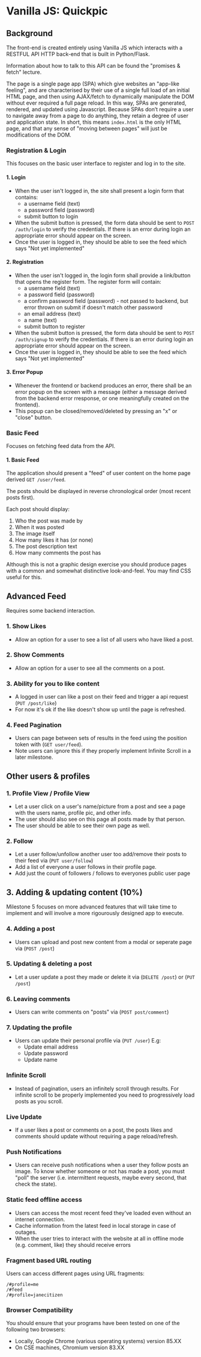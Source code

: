 # Vanilla JS: Quickpic

## Background

The front-end is created entirely using Vanilla JS which interacts with a RESTFUL API HTTP back-end that is built in Python/Flask.

Information about how to talk to this API can be found the "promises & fetch" lecture.

The page is a single page app (SPA) which give websites an "app-like feeling", and are characterised by their use of a single full load of an initial HTML page, and then using AJAX/fetch to dynamically manipulate the DOM without ever required a full page reload. In this way, SPAs are generated, rendered, and updated using Javascript. Because SPAs don’t require a user to navigate away from a page to do anything, they retain a degree of user and application state. In short, this means `index.html` is the only HTML page, and that any sense of "moving between pages" will just be modifications of the DOM.


### Registration & Login 

This focuses on the basic user interface to register and log in to the site.

#### 1. Login
 * When the user isn't logged in, the site shall present a login form that contains:
   * a username field (text)
   * a password field (password)
   * submit button to login
 * When the submit button is pressed, the form data should be sent to `POST /auth/login` to verify the credentials. If there is an error during login an appropriate error should appear on the screen.
 * Once the user is logged in, they should be able to see the feed which says "Not yet implemented"

#### 2. Registration
 * When the user isn't logged in, the login form shall provide a link/button that opens the register form. The register form will contain: 
   * a username field (text)
   * a password field (password)
   * a confirm password field (password) - not passed to backend, but error thrown on submit if doesn't match other password
   * an email address (text)
   * a name (text)
   * submit button to register
 * When the submit button is pressed, the form data should be sent to `POST /auth/signup` to verify the credentials. If there is an error during login an appropriate error should appear on the screen.
 * Once the user is logged in, they should be able to see the feed which says "Not yet implemented"

#### 3. Error Popup
 * Whenever the frontend or backend produces an error, there shall be an error popup on the screen with a message (either a message derived from the backend error rresponse, or one meaningfully created on the frontend).
 * This popup can be closed/removed/deleted by pressing an "x" or "close" button.

### Basic Feed 

Focuses on fetching feed data from the API.

#### 1. Basic Feed

The application should present a "feed" of user content on the home page derived `GET /user/feed`.

The posts should be displayed in reverse chronological order (most recent posts first). 

Each post should display:
1. Who the post was made by
2. When it was posted
3. The image itself
4. How many likes it has (or none)
5. The post description text
6. How many comments the post has

Although this is not a graphic design exercise you should produce pages with a common and somewhat distinctive look-and-feel. You may find CSS useful for this.

## Advanced Feed 
 
Requires some backend interaction.

### 1. Show Likes
* Allow an option for a user to see a list of all users who have liked a post.

### 2. Show Comments
* Allow an option for a user to see all the comments on a post.

### 3. Ability for you to like content
* A logged in user can like a post on their feed and trigger a api request (`PUT /post/like`)
* For now it's ok if the like doesn't show up until the page is refreshed.

### 4. Feed Pagination
* Users can page between sets of results in the feed using the position token with (`GET user/feed`).
* Note users can ignore this if they properly implement Infinite Scroll in a later milestone.

## Other users & profiles

### 1. Profile View / Profile View
* Let a user click on a user's name/picture from a post and see a page with the users name, profile pic, and other info.
* The user should also see on this page all posts made by that person.
* The user should be able to see their own page as well.

### 2. Follow
* Let a user follow/unfollow another user too add/remove their posts to their feed via (`PUT user/follow`)
* Add a list of everyone a user follows in their profile page.
* Add just the count of followers / follows to everyones public user page

## 3. Adding & updating content (10%)

Milestone 5 focuses on more advanced features that will take time to implement and will involve a more rigourously designed app to execute.

### 4. Adding a post
* Users can upload and post new content from a modal or seperate page via (`POST /post`)

### 5. Updating & deleting  a post
* Let a user update a post they made or delete it via (`DELETE /post`) or (`PUT /post`)

### 6. Leaving comments
* Users can write comments on "posts" via (`POST post/comment`)

### 7. Updating the profile
* Users can update their personal profile via (`PUT /user`) E.g:
  * Update email address
  * Update password
  * Update name


### Infinite Scroll
* Instead of pagination, users an infinitely scroll through results. For infinite scroll to be properly implemented you need to progressively load posts as you scroll. 

### Live Update
* If a user likes a post or comments on a post, the posts likes and comments should update without requiring a page reload/refresh.

### Push Notifications
* Users can receive push notifications when a user they follow posts an image. To know whether someone or not has made a post, you must "poll" the server (i.e. intermittent requests, maybe every second, that check the state). 


### Static feed offline access
* Users can access the most recent feed they've loaded even without an internet connection.
* Cache information from the latest feed in local storage in case of outages.
* When the user tries to interact with the website at all in offline mode (e.g. comment, like) they should receive errors

### Fragment based URL routing
Users can access different pages using URL fragments:
```
/#profile=me
/#feed
/#profile=janecitizen
```


### Browser Compatibility

You should ensure that your programs have been tested on one of the following two browsers:
 * Locally, Google Chrome (various operating systems) version 85.XX
 * On CSE machines, Chromium version 83.XX

